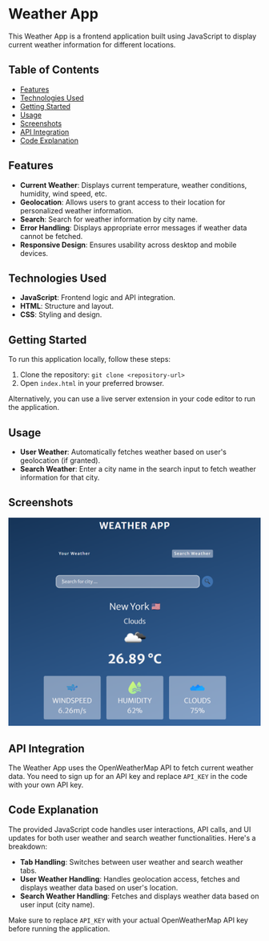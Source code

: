 # Weather App

This Weather App is a frontend application built using JavaScript to display current weather information for different locations.

## Table of Contents

- [Features](#features)
- [Technologies Used](#technologies-used)
- [Getting Started](#getting-started)
- [Usage](#usage)
- [Screenshots](#screenshots)
- [API Integration](#api-integration)
- [Code Explanation](#code-explanation)

## Features

- **Current Weather**: Displays current temperature, weather conditions, humidity, wind speed, etc.
- **Geolocation**: Allows users to grant access to their location for personalized weather information.
- **Search**: Search for weather information by city name.
- **Error Handling**: Displays appropriate error messages if weather data cannot be fetched.
- **Responsive Design**: Ensures usability across desktop and mobile devices.

## Technologies Used

- **JavaScript**: Frontend logic and API integration.
- **HTML**: Structure and layout.
- **CSS**: Styling and design.

## Getting Started

To run this application locally, follow these steps:

1. Clone the repository: `git clone <repository-url>`
2. Open `index.html` in your preferred browser.

Alternatively, you can use a live server extension in your code editor to run the application.

## Usage

- **User Weather**: Automatically fetches weather based on user's geolocation (if granted).
- **Search Weather**: Enter a city name in the search input to fetch weather information for that city.

## Screenshots

![Weather App Screenshot](https://github.com/mohd-momin/WeatherApp/blob/main/assets/WeatherAppScreenshot.png)

## API Integration

The Weather App uses the OpenWeatherMap API to fetch current weather data. You need to sign up for an API key and replace `API_KEY` in the code with your own API key.

## Code Explanation

The provided JavaScript code handles user interactions, API calls, and UI updates for both user weather and search weather functionalities. Here's a breakdown:

- **Tab Handling**: Switches between user weather and search weather tabs.
- **User Weather Handling**: Handles geolocation access, fetches and displays weather data based on user's location.
- **Search Weather Handling**: Fetches and displays weather data based on user input (city name).

Make sure to replace `API_KEY` with your actual OpenWeatherMap API key before running the application.
